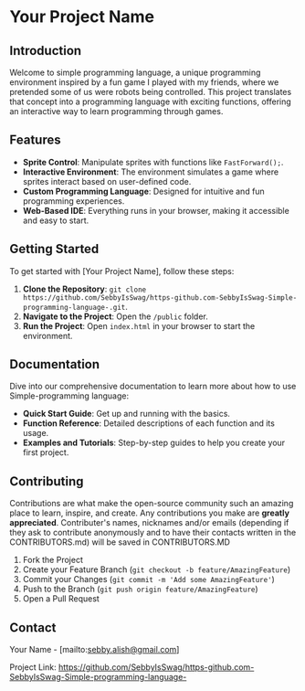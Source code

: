 # Your Project Name

## Introduction
Welcome to simple programming language, a unique programming environment inspired by a fun game I played with my friends, where we pretended some of us were robots being controlled. This project translates that concept into a programming language with exciting functions, offering an interactive way to learn programming through games.

## Features
- **Sprite Control**: Manipulate sprites with functions like `FastForward();`.
- **Interactive Environment**: The environment simulates a game where sprites interact based on user-defined code.
- **Custom Programming Language**: Designed for intuitive and fun programming experiences.
- **Web-Based IDE**: Everything runs in your browser, making it accessible and easy to start.

## Getting Started
To get started with [Your Project Name], follow these steps:

1. **Clone the Repository**: `git clone https://github.com/SebbyIsSwag/https-github.com-SebbyIsSwag-Simple-programming-language-.git`.
2. **Navigate to the Project**: Open the `/public` folder.
3. **Run the Project**: Open `index.html` in your browser to start the environment.

## Documentation
Dive into our comprehensive documentation to learn more about how to use Simple-programming language:
- **Quick Start Guide**: Get up and running with the basics.
- **Function Reference**: Detailed descriptions of each function and its usage.
- **Examples and Tutorials**: Step-by-step guides to help you create your first project.

## Contributing
Contributions are what make the open-source community such an amazing place to learn, inspire, and create. Any contributions you make are **greatly appreciated**. Contributer's names, nicknames and/or emails (depending if they ask to contribute anonymously and to have their contacts written in the CONTRIBUTORS.md) will be saved in CONTRIBUTORS.MD

1. Fork the Project
2. Create your Feature Branch (`git checkout -b feature/AmazingFeature`)
3. Commit your Changes (`git commit -m 'Add some AmazingFeature'`)
4. Push to the Branch (`git push origin feature/AmazingFeature`)
5. Open a Pull Request

## Contact
Your Name - [mailto:sebby.alish@gmail.com]

Project Link: https://github.com/SebbyIsSwag/https-github.com-SebbyIsSwag-Simple-programming-language-

